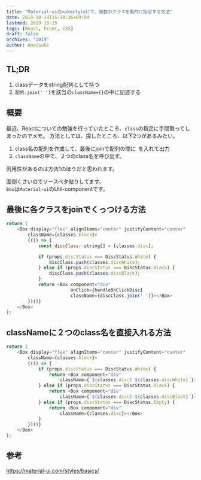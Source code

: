 ```yaml
---
title: "Material-uiのmakestyleにて、複数のクラスを動的に指定する方法"
date: 2019-10-14T15:28:36+09:00
lastmod: 2019-10-15
tags: [React, Front, CSS]
draft: false
archives: "2019"
author: Amatsuki
---
```

## TL;DR
1. classデータをstring配列として持つ
2. `配列.join(' ')`を該当の`className={}`の中に記述する

## 概要
最近、Reactについての勉強を行っていたところ、`class`の指定に手間取ってしまったのでメモ。
方法としては、探したところ、以下2つがあるみたい。
1. class名の配列を作成して、最後にjoinで配列の間に` `を入れて出力
2. `className`の中で、２つのclass名を呼び出す。

汎用性があるのは方法1のほうだと思われます。

面倒くさいのでソースベタ貼りしてます。  
`Box`は`Material-ui`のUtil-componentです。

## 最後に各クラスをjoinでくっつける方法
```js
return (
    <Box display="flex" alignItems="center" justifyContent="center"
        className={classes.block}>
        {(() => {
            const discClass: string[] = [classes.disc];

            if (props.discStatus === DiscStatus.White) {
                discClass.push(classes.discWhite);
            } else if (props.discStatus === DiscStatus.Black) {
                discClass.push(classes.discBlack);
            }
            return <Box component="div" 
                        onClick={handleOnClickDisc} 
                        className={discClass.join(' ')}></Box>
        })()}
    </Box>
);
```

## classNameに２つのclass名を直接入れる方法


```js
return (
    <Box display="flex" alignItems="center" justifyContent="center"
        className={classes.block}>
        {(() => {
            if (props.discStatus === DiscStatus.White) {
                return <Box component="div"
                    className={`${classes.disc} ${classes.discWhite}`}></Box>
            } else if (props.discStatus === DiscStatus.Black) {
                return <Box component="div"
                    className={`${classes.disc} ${classes.discBlack}`}></Box>
            } else if (props.discStatus === DiscStatus.Empty) {
                return <Box component="div"
                    className={classes.disc}></Box>
            }
        })()}
    </Box>
);
```

## 参考
https://material-ui.com/styles/basics/
